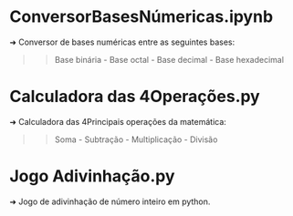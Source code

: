 # ConversorBasesNúmericas.ipynb
➜ Conversor de bases numéricas entre as seguintes bases:
>> Base binária -
>> Base octal -
>> Base decimal -
>> Base hexadecimal


# Calculadora das 4Operações.py
➜ Calculadora das 4Principais operações da matemática:
>> Soma -
>> Subtração -
>> Multiplicação -
>> Divisão


# Jogo Adivinhação.py
➜ Jogo de adivinhação de número inteiro em python.
